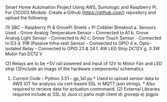 Smart Home Automation Project Using AWS, Sumologic and Raspberry Pi. For CICO03 Module.
Create a Github (https://github.com/) repository and upload the following:

(1)	SBC - Raspberry Pi & GrovePi Shield + Pi Cobbler Breakout 
a.	Sensors Used - Grove Analog Temperature Sensor - Connected to A1 
b.	Grove Analog Light Sensor - Connected to A0 
c.	Grove Touch Sensor - Connected to D3 
d.	PIR (Passive Infra-red) Sensor - Connected to GPIO 4 
e.	Opto-isolated Relay - Connected to GPIO 23 & 24 
f.	4W LED Strip DC12V 
g.	0.3W Motor Fan DC12 V 


(2) Relays are to be +5V rail powered and Input of 12V to Motor Fan and LED strip (3)Include an image of the hardware components/ schematics
1.	Current Code - Python 3.51 - gp_1a1.py * Used to upload sensor data to AWS IOT for analysis via cert-based SSL in MQTT json strings. * Also required to recieve data for actuation commmand.
(2) External Libraries required include 
a) SSL 
b) Json 
c) paho mqtt client 
d) grovepi 
e) pigpio
